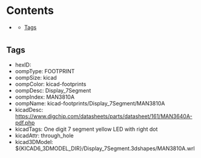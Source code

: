 



Contents
========

* [](#)
	* [Tags](#tags)

# 

## Tags

- hexID: 
- oompType: FOOTPRINT
- oompSize: kicad
- oompColor: kicad-footprints
- oompDesc: Display_7Segment
- oompIndex: MAN3810A
- oompName: kicad-footprints/Display_7Segment/MAN3810A
- kicadDesc: https://www.digchip.com/datasheets/parts/datasheet/161/MAN3640A-pdf.php
- kicadTags: One digit 7 segment yellow LED with right dot
- kicadAttr: through_hole
- kicad3DModel: ${KICAD6_3DMODEL_DIR}/Display_7Segment.3dshapes/MAN3810A.wrl
